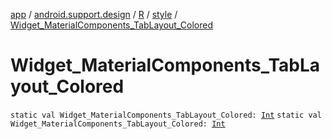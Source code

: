 [app](../../../index.md) / [android.support.design](../../index.md) / [R](../index.md) / [style](index.md) / [Widget_MaterialComponents_TabLayout_Colored](./-widget_-material-components_-tab-layout_-colored.md)

# Widget_MaterialComponents_TabLayout_Colored

`static val Widget_MaterialComponents_TabLayout_Colored: `[`Int`](https://kotlinlang.org/api/latest/jvm/stdlib/kotlin/-int/index.html)
`static val Widget_MaterialComponents_TabLayout_Colored: `[`Int`](https://kotlinlang.org/api/latest/jvm/stdlib/kotlin/-int/index.html)